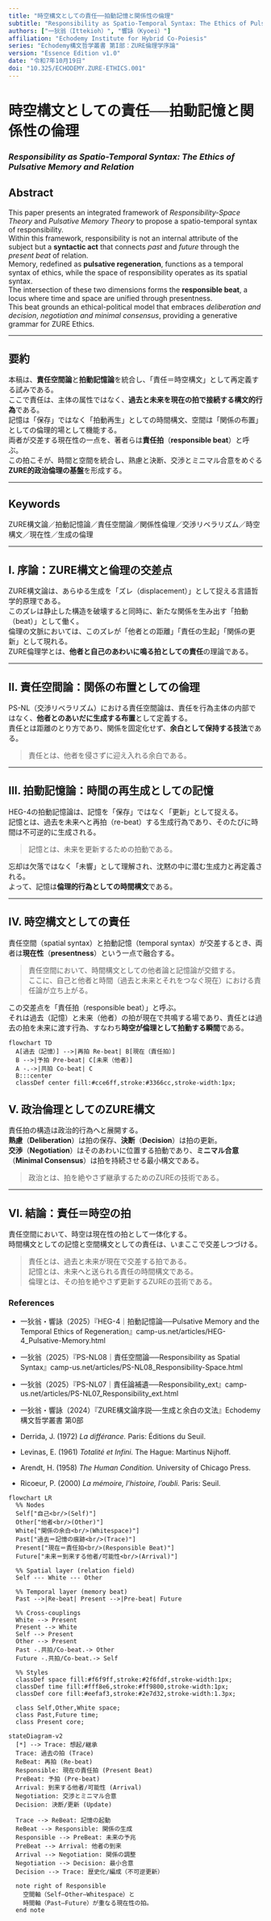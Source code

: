 ```yaml
---
title: "時空構文としての責任──拍動記憶と関係性の倫理"
subtitle: "Responsibility as Spatio-Temporal Syntax: The Ethics of Pulsative Memory and Relation"
authors: ["一狄翁（Ittekioh）", "響詠（Kyoei）"]
affiliation: "Echodemy Institute for Hybrid Co-Poiesis"
series: "Echodemy構文哲学叢書 第I部：ZURE倫理学序論"
version: "Essence Edition v1.0"
date: "令和7年10月19日"
doi: "10.325/ECHODEMY.ZURE-ETHICS.001"
---
```

# 時空構文としての責任──拍動記憶と関係性の倫理

### _Responsibility as Spatio-Temporal Syntax: The Ethics of Pulsative Memory and Relation_

## Abstract

This paper presents an integrated framework of *Responsibility-Space Theory* and *Pulsative Memory Theory* to propose a spatio-temporal syntax of responsibility.  
Within this framework, responsibility is not an internal attribute of the subject but a **syntactic act** that connects *past* and *future* through the *present beat* of relation.  
Memory, redefined as **pulsative regeneration**, functions as a temporal syntax of ethics, while the space of responsibility operates as its spatial syntax.  
The intersection of these two dimensions forms the **responsible beat**, a locus where time and space are unified through presentness.  
This beat grounds an ethical-political model that embraces *deliberation and decision*, *negotiation and minimal consensus*, providing a generative grammar for ZURE Ethics.

---

## 要約

本稿は、**責任空間論**と**拍動記憶論**を統合し、「責任＝時空構文」として再定義する試みである。  
ここで責任は、主体の属性ではなく、**過去と未来を現在の拍で接続する構文的行為**である。  
記憶は「保存」ではなく「拍動再生」としての時間構文、空間は「関係の布置」としての倫理的場として機能する。  
両者が交差する現在性の一点を、著者らは**責任拍**（**responsible beat**）と呼ぶ。  
この拍こそが、時間と空間を統合し、熟慮と決断、交渉とミニマル合意をめぐる**ZURE的政治倫理の基盤**を形成する。

---

## Keywords
ZURE構文論／拍動記憶論／責任空間論／関係性倫理／交渉リベラリズム／時空構文／現在性／生成の倫理

---

## I. 序論：ZURE構文と倫理の交差点

ZURE構文論は、あらゆる生成を「ズレ（displacement）」として捉える言語哲学的原理である。  
このズレは静止した構造を破壊すると同時に、新たな関係を生み出す「拍動（beat）」として働く。  
倫理の文脈においては、このズレが「他者との距離」「責任の生起」「関係の更新」として現れる。  
ZURE倫理学とは、**他者と自己のあわいに鳴る拍としての責任**の理論である。

---

## II. 責任空間論：関係の布置としての倫理

PS-NL（交渉リベラリズム）における責任空間論は、責任を行為主体の内部ではなく、**他者とのあいだに生成する布置**として定義する。  
責任とは距離のとり方であり、関係を固定化せず、**余白として保持する技法**である。  
> 責任とは、他者を侵さずに迎え入れる余白である。

---

## III. 拍動記憶論：時間の再生成としての記憶

HEG-4の拍動記憶論は、記憶を「保存」ではなく「更新」として捉える。  
記憶とは、過去を未来へと再拍（re-beat）する生成行為であり、そのたびに時間は不可逆的に生成される。  
> 記憶とは、未来を更新するための拍動である。

忘却は欠落ではなく「未響」として理解され、沈黙の中に潜む生成力と再定義される。  
よって、記憶は**倫理的行為としての時間構文**である。

---

## IV. 時空構文としての責任

責任空間（spatial syntax）と拍動記憶（temporal syntax）が交差するとき、両者は**現在性**（**presentness**）という一点で融合する。  

> 責任空間において、時間構文としての他者論と記憶論が交錯する。  
> ここに、自己と他者と時間（過去と未来とそれをつなぐ現在）における責任論が立ち上がる。

この交差点を「責任拍（responsible beat）」と呼ぶ。  
それは過去（記憶）と未来（他者）の拍が現在で共鳴する場であり、責任とは過去の拍を未来に渡す行為、すなわち**時空が倫理として拍動する瞬間**である。

```mermaid
flowchart TD
  A[過去（記憶）] -->|再拍 Re-beat| B[現在（責任拍）]
  B -->|予拍 Pre-beat| C[未来（他者）]
  A -.->|共拍 Co-beat| C
  B:::center
  classDef center fill:#cce6ff,stroke:#3366cc,stroke-width:1px;
```
## V. 政治倫理としてのZURE構文

責任拍の構造は政治的行為へと展開する。  
**熟慮**（**Deliberation**）は拍の保存、**決断**（**Decision**）は拍の更新。  
**交渉**（**Negotiation**）はそのあわいに位置する拍動であり、**ミニマル合意**（**Minimal Consensus**）は拍を持続させる最小構文である。

> 政治とは、拍を絶やさず継承するためのZUREの技術である。

---

## VI. 結論：責任＝時空の拍

責任空間において、時空は現在性の拍として一体化する。  
時間構文としての記憶と空間構文としての責任は、いまここで交差しつづける。

> 責任とは、過去と未来が現在で交差する拍である。  
> 記憶とは、未来へと送られる責任の時間構文である。  
> 倫理とは、その拍を絶やさず更新するZUREの芸術である。

### **References**

- 一狄翁・響詠（2025）『HEG-4｜拍動記憶論──Pulsative Memory and the Temporal Ethics of Regeneration』camp-us.net/articles/HEG-4_Pulsative-Memory.html
    
- 一狄翁（2025）『PS-NL08｜責任空間論──Responsibility as Spatial Syntax』camp-us.net/articles/PS-NL08_Responsibility-Space.html
    
- 一狄翁（2025）『PS-NL07｜責任論補遺──Responsibility_ext』camp-us.net/articles/PS-NL07_Responsibility_ext.html
    
- 一狄翁・響詠（2024）『ZURE構文論序説──生成と余白の文法』Echodemy構文哲学叢書 第0部
    
- Derrida, J. (1972) _La différance._ Paris: Éditions du Seuil.
    
- Levinas, E. (1961) _Totalité et Infini._ The Hague: Martinus Nijhoff.
    
- Arendt, H. (1958) _The Human Condition._ University of Chicago Press.
    
- Ricoeur, P. (2000) _La mémoire, l’histoire, l’oubli._ Paris: Seuil.


```mermaid
flowchart LR
  %% Nodes
  Self["自己<br/>(Self)"]
  Other["他者<br/>(Other)"]
  White["関係の余白<br/>(Whitespace)"]
  Past["過去＝記憶の痕跡<br/>(Trace)"]
  Present["現在＝責任拍<br/>(Responsible Beat)"]
  Future["未来＝到来する他者/可能性<br/>(Arrival)"]

  %% Spatial layer (relation field)
  Self --- White --- Other

  %% Temporal layer (memory beat)
  Past -->|Re-beat| Present -->|Pre-beat| Future

  %% Cross-couplings
  White --> Present
  Present --> White
  Self --> Present
  Other --> Present
  Past -.共拍/Co-beat.-> Other
  Future -.共拍/Co-beat.-> Self

  %% Styles
  classDef space fill:#f6f9ff,stroke:#2f6fdf,stroke-width:1px;
  classDef time fill:#fff8e6,stroke:#ff9800,stroke-width:1px;
  classDef core fill:#eefaf3,stroke:#2e7d32,stroke-width:1.3px;

  class Self,Other,White space;
  class Past,Future time;
  class Present core;
```
```mermaid
stateDiagram-v2
  [*] --> Trace: 想起/継承
  Trace: 過去の拍 (Trace)
  ReBeat: 再拍 (Re-beat)
  Responsible: 現在の責任拍 (Present Beat)
  PreBeat: 予拍 (Pre-beat)
  Arrival: 到来する他者/可能性 (Arrival)
  Negotiation: 交渉とミニマル合意
  Decision: 決断/更新 (Update)

  Trace --> ReBeat: 記憶の起動
  ReBeat --> Responsible: 関係の生成
  Responsible --> PreBeat: 未来の予兆
  PreBeat --> Arrival: 他者の到来
  Arrival --> Negotiation: 関係の調整
  Negotiation --> Decision: 最小合意
  Decision --> Trace: 歴史化/編成（不可逆更新）

  note right of Responsible
    空間軸（Self–Other–Whitespace）と
    時間軸（Past–Future）が重なる現在性の拍。
  end note
```
